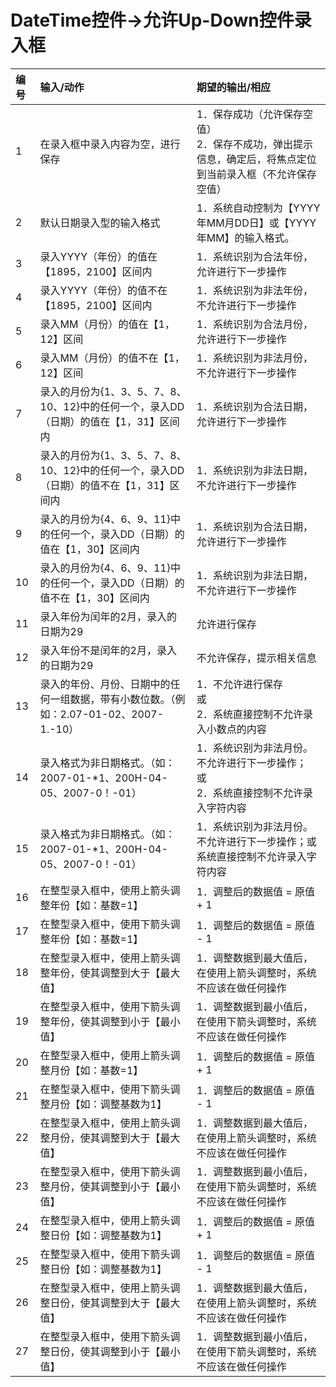 # DateTime控件->允许Up-Down控件录入框
| 编号 | 输入/动作                                                                              | 期望的输出/相应                                                                                                |
| :--- | :------------------------------------------------------------------------------------- | :------------------------------------------------------------------------------------------------------------- |
| 1    | 在录入框中录入内容为空，进行保存                                                       | 1．保存成功（允许保存空值）<br />2．保存不成功，弹出提示信息，确定后，将焦点定位到当前录入框（不允许保存空值） |
| 2    | 默认日期录入型的输入格式                                                               | 1．系统自动控制为【YYYY年MM月DD日】或【YYYY年MM】的输入格式。                                                  |
| 3    | 录入YYYY（年份）的值在【1895，2100】区间内                                             | 1．系统识别为合法年份，允许进行下一步操作                                                                      |
| 4    | 录入YYYY（年份）的值不在【1895，2100】区间内                                           | 1．系统识别为非法年份，不允许进行下一步操作                                                                    |
| 5    | 录入MM（月份）的值在【1，12】区间                                                      | 1．系统识别为合法月份，允许进行下一步操作                                                                      |
| 6    | 录入MM（月份）的值不在【1，12】区间                                                    | 1．系统识别为非法月份，不允许进行下一步操作                                                                    |
| 7    | 录入的月份为{1、3、5、7、8、10、12}中的任何一个，录入DD（日期）的值在【1，31】区间内   | 1．系统识别为合法日期，允许进行下一步操作                                                                      |
| 8    | 录入的月份为{1、3、5、7、8、10、12}中的任何一个，录入DD（日期）的值不在【1，31】区间内 | 1．系统识别为非法日期，不允许进行下一步操作                                                                    |
| 9    | 录入的月份为{4、6、9、11}中的任何一个，录入DD（日期）的值在【1，30】区间内             | 1．系统识别为合法日期，允许进行下一步操作                                                                      |
| 10   | 录入的月份为{4、6、9、11}中的任何一个，录入DD（日期）的值不在【1，30】区间内           | 1．系统识别为非法日期，不允许进行下一步操作                                                                    |
| 11   | 录入年份为闰年的2月，录入的日期为29                                                    | 允许进行保存                                                                                                   |
| 12   | 录入年份不是闰年的2月，录入的日期为29                                                  | 不允许保存，提示相关信息                                                                                       |
| 13   | 录入的年份、月份、日期中的任何一组数据，带有小数位数。（例如：2.07-01-02、2007-1.-10） | 1．不允许进行保存<br />或<br />2．系统直接控制不允许录入小数点的内容                                           |
| 14   | 录入格式为非日期格式。（如：2007-01-*1、200H-04-05、2007-0！-01）                      | 1．系统识别为非法月份。不允许进行下一步操作；<br />或<br />2．系统直接控制不允许录入字符内容                   |
| 15   | 录入格式为非日期格式。（如：2007-01-*1、200H-04-05、2007-0！-01）                      | 1．系统识别为非法月份。不允许进行下一步操作；或系统直接控制不允许录入字符内容                                  |
| 16   | 在整型录入框中，使用上箭头调整年份【如：基数=1】                                       | 1．调整后的数据值 = 原值 + 1                                                                                   |
| 17   | 在整型录入框中，使用下箭头调整年份【如：基数=1】                                       | 1．调整后的数据值 = 原值 - 1                                                                                   |
| 18   | 在整型录入框中，使用上箭头调整年份，使其调整到大于【最大值】                           | 1．调整数据到最大值后，在使用上箭头调整时，系统不应该在做任何操作                                              |
| 19   | 在整型录入框中，使用下箭头调整年份，使其调整到小于【最小值】                           | 1．调整数据到最小值后，在使用下箭头调整时，系统不应该在做任何操作                                              |
| 20   | 在整型录入框中，使用上箭头调整月份【如：基数=1】                                       | 1．调整后的数据值 = 原值 + 1                                                                                   |
| 21   | 在整型录入框中，使用下箭头调整月份【如：调整基数为1】                                  | 1．调整后的数据值 = 原值 - 1                                                                                   |
| 22   | 在整型录入框中，使用上箭头调整月份，使其调整到大于【最大值】                           | 1．调整数据到最大值后，在使用上箭头调整时，系统不应该在做任何操作                                              |
| 23   | 在整型录入框中，使用下箭头调整月份，使其调整到小于【最小值】                           | 1．调整数据到最小值后，在使用下箭头调整时，系统不应该在做任何操作                                              |
| 24   | 在整型录入框中，使用上箭头调整日份【如：调整基数为1】                                  | 1．调整后的数据值 = 原值 + 1                                                                                   |
| 25   | 在整型录入框中，使用下箭头调整日份【如：调整基数为1】                                  | 1．调整后的数据值 = 原值 - 1                                                                                   |
| 26   | 在整型录入框中，使用上箭头调整日份，使其调整到大于【最大值】                           | 1．调整数据到最大值后，在使用上箭头调整时，系统不应该在做任何操作                                              |
| 27   | 在整型录入框中，使用下箭头调整日份，使其调整到小于【最小值】                           | 1．调整数据到最小值后，在使用下箭头调整时，系统不应该在做任何操作                                              |